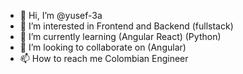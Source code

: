 - 👋 Hi, I’m @yusef-3a
- 👀 I’m interested in Frontend and Backend (fullstack) 
- 🌱 I’m currently learning (Angular React) (Python)
- 💞️ I’m looking to collaborate on (Angular)
- 📫 How to reach me Colombian Engineer

<!---
yusef-3a/yusef-3a is a ✨ special ✨ repository because its `README.md` (this file) appears on your GitHub profile.
You can click the Preview link to take a look at your changes.
--->
